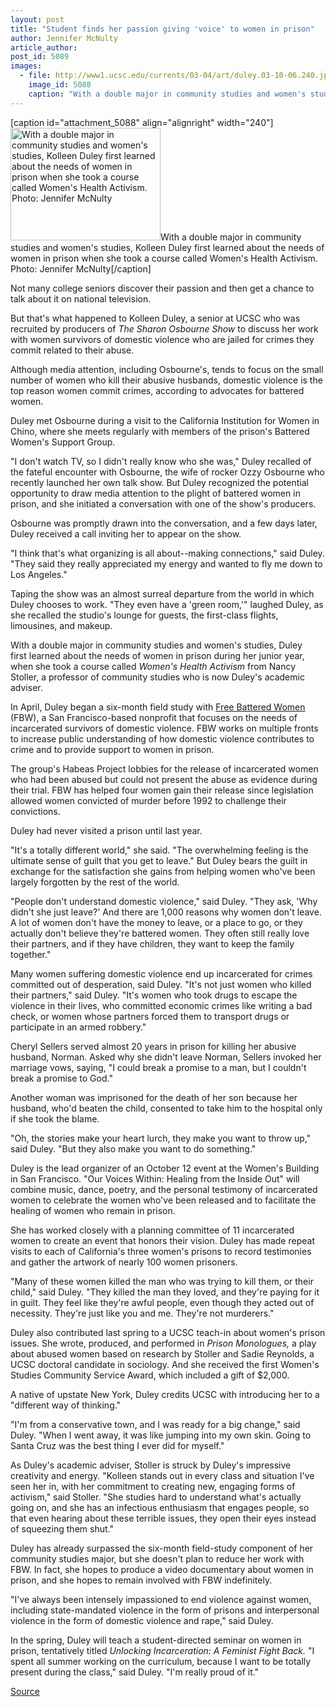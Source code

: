 ```yaml
---
layout: post
title: "Student finds her passion giving 'voice' to women in prison"
author: Jennifer McNulty
article_author: 
post_id: 5089
images:
  - file: http://www1.ucsc.edu/currents/03-04/art/duley.03-10-06.240.jpg
    image_id: 5088
    caption: "With a double major in community studies and women's studies, Kolleen Duley first learned about the needs of women in prison when she took a course called Women's Health Activism. Photo: Jennifer McNulty"
---
```


[caption id="attachment_5088" align="alignright" width="240"]<a href="http://dev-ucsc-news.pantheonsite.io/wp-content/uploads/2003/10/duley.03-10-06.240.jpg"><img class="size-full wp-image-5088" src="http://dev-ucsc-news.pantheonsite.io/wp-content/uploads/2003/10/duley.03-10-06.240.jpg" alt="With a double major in community studies and women's studies, Kolleen Duley first learned about the needs of women in prison when she took a course called Women's Health Activism. Photo: Jennifer McNulty" width="240" height="180" /></a>With a double major in community studies and women's studies, Kolleen Duley first learned about the needs of women in prison when she took a course called Women's Health Activism. Photo: Jennifer McNulty[/caption]
<p>
  Not many college seniors discover their passion and then get a chance to talk about it on national television.<br>
</p>
<p>
  But that's what happened to Kolleen Duley, a senior at UCSC who was recruited by producers of <i>The Sharon Osbourne Show</i> to discuss her work with women survivors of domestic violence who are jailed for crimes they commit related to their abuse.
</p>
<p>
  Although media attention, including Osbourne's, tends to focus on the small number of women who kill their abusive husbands, domestic violence is the top reason women commit crimes, according to advocates for battered women.<br>
</p>
<p>
  Duley met Osbourne during a visit to the California Institution for Women in Chino, where she meets regularly with members of the prison's Battered Women's Support Group.<br>
</p>
<p>
  "I don't watch TV, so I didn't really know who she was," Duley recalled of the fateful encounter with Osbourne, the wife of rocker Ozzy Osbourne who recently launched her own talk show. But Duley recognized the potential opportunity to draw media attention to the plight of battered women in prison, and she initiated a conversation with one of the show's producers.
</p>
<p>
  Osbourne was promptly drawn into the conversation, and a few days later, Duley received a call inviting her to appear on the show.<br>
</p>
<p>
  "I think that's what organizing is all about--making connections," said Duley. "They said they really appreciated my energy and wanted to fly me down to Los Angeles."<br>
</p>
<p>
  Taping the show was an almost surreal departure from the world in which Duley chooses to work. "They even have a 'green room,'" laughed Duley, as she recalled the studio's lounge for guests, the first-class flights, limousines, and makeup.<br>
</p>
<p>
  With a double major in community studies and women's studies, Duley<br>
  first learned about the needs of women in prison during her junior year, when she took a course called <i>Women's Health Activism</i> from Nancy Stoller, a professor of community studies who is now Duley's academic adviser.<br>
</p>
<p>
  In April, Duley began a six-month field study with <a href="http://www.freebatteredwomen.org">Free Battered Women</a> (FBW), a San Francisco-based nonprofit that focuses on the needs of incarcerated survivors of domestic violence. FBW works on multiple fronts to increase public understanding of how domestic violence contributes to crime and to provide support to women in prison.
</p>
<p>
  The group's Habeas Project lobbies for the release of incarcerated women who had been abused but could not present the abuse as evidence during their trial. FBW has helped four women gain their release since legislation allowed women convicted of murder before 1992 to challenge their convictions.<br>
</p>
<p>
  Duley had never visited a prison until last year.<br>
</p>
<p>
  "It's a totally different world," she said. "The overwhelming feeling is the ultimate sense of guilt that you get to leave." But Duley bears the guilt in exchange for the satisfaction she gains from helping women who've been largely forgotten by the rest of the world.<br>
</p>
<p>
  "People don't understand domestic violence," said Duley. "They ask, 'Why didn't she just leave?' And there are 1,000 reasons why women don't leave. A lot of women don't have the money to leave, or a place to go, or they actually don't believe they're battered women. They often still really love their partners, and if they have children, they want to keep the family together."<br>
</p>
<p>
  Many women suffering domestic violence end up incarcerated for crimes committed out of desperation, said Duley. "It's not just women who killed their partners," said Duley. "It's women who took drugs to escape the violence in their lives, who committed economic crimes like writing a bad check, or women whose partners forced them to transport drugs or participate in an armed robbery."<br>
</p>
<p>
  Cheryl Sellers served almost 20 years in prison for killing her abusive husband, Norman. Asked why she didn't leave Norman, Sellers invoked her marriage vows, saying, "I could break a promise to a man, but I couldn't break a promise to God."<br>
</p>
<p>
  Another woman was imprisoned for the death of her son because her husband, who'd beaten the child, consented to take him to the hospital only if she took the blame.<br>
</p>
<p>
  "Oh, the stories make your heart lurch, they make you want to throw up," said Duley. "But they also make you want to do something."<br>
</p>
<p>
  Duley is the lead organizer of an October 12 event at the Women's Building in San Francisco. "Our Voices Within: Healing from the Inside Out" will combine music, dance, poetry, and the personal testimony of incarcerated women to celebrate the women who've been released and to facilitate the healing of women who remain in prison.<br>
</p>
<p>
  She has worked closely with a planning committee of 11 incarcerated women to create an event that honors their vision. Duley has made repeat visits to each of California's three women's prisons to record testimonies and gather the artwork of nearly 100 women prisoners.<br>
</p>
<p>
  "Many of these women killed the man who was trying to kill them, or their child," said Duley. "They killed the man they loved, and they're paying for it in guilt. They feel like they're awful people, even though they acted out of necessity. They're just like you and me. They're not murderers."<br>
</p>
<p>
  Duley also contributed last spring to a UCSC teach-in about women's prison issues. She wrote, produced, and performed in <i>Prison Monologues,</i> a play about abused women based on research by Stoller and Sadie Reynolds, a UCSC doctoral candidate in sociology. And she received the first Women's Studies Community Service Award, which included a gift of $2,000.<br>
</p>
<p>
  A native of upstate New York, Duley credits UCSC with introducing her to a "different way of thinking."<br>
</p>
<p>
  "I'm from a conservative town, and I was ready for a big change," said Duley. "When I went away, it was like jumping into my own skin. Going to Santa Cruz was the best thing I ever did for myself."<br>
</p>
<p>
  As Duley's academic adviser, Stoller is struck by Duley's impressive creativity and energy. "Kolleen stands out in every class and situation I've seen her in, with her commitment to creating new, engaging forms of activism," said Stoller. "She studies hard to understand what's actually going on, and she has an infectious enthusiasm that engages people, so that even hearing about these terrible issues, they open their eyes instead of squeezing them shut."<br>
</p>
<p>
  Duley has already surpassed the six-month field-study component of her community studies major, but she doesn't plan to reduce her work with FBW. In fact, she hopes to produce a video documentary about women in prison, and she hopes to remain involved with FBW indefinitely.<br>
</p>
<p>
  "I've always been intensely impassioned to end violence against women, including state-mandated violence in the form of prisons and interpersonal violence in the form of domestic violence and rape," said Duley.<br>
</p>
<p>
  In the spring, Duley will teach a student-directed seminar on women in prison, tentatively titled <i>Unlocking Incarceration: A Feminist Fight Back.</i> "I spent all summer working on the curriculum, because I want to be totally present during the class," said Duley. "I'm really proud of it."
</p>
<p><a href="http://www1.ucsc.edu/currents/03-04/10-06/women.html" title="Permalink to women">Source</a></p>
